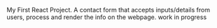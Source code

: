 My First React Project. A contact form that accepts inputs/details from users, process and render the info on the webpage. work in progress
